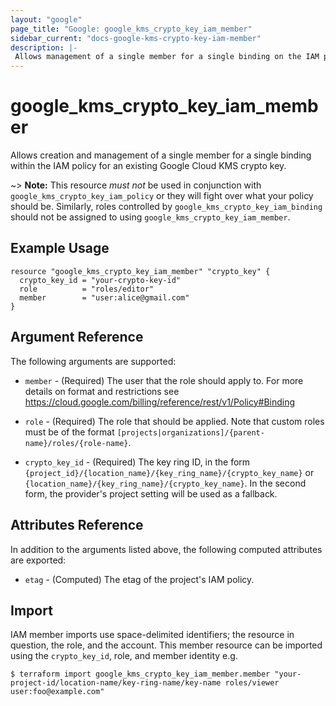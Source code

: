 ```yaml
---
layout: "google"
page_title: "Google: google_kms_crypto_key_iam_member"
sidebar_current: "docs-google-kms-crypto-key-iam-member"
description: |-
 Allows management of a single member for a single binding on the IAM policy for a Google Cloud KMS crypto key.
---
```


# google\_kms\_crypto\_key\_iam\_member

Allows creation and management of a single member for a single binding within
the IAM policy for an existing Google Cloud KMS crypto key.

~> **Note:** This resource _must not_ be used in conjunction with
   `google_kms_crypto_key_iam_policy` or they will fight over what your policy
   should be. Similarly, roles controlled by `google_kms_crypto_key_iam_binding`
   should not be assigned to using `google_kms_crypto_key_iam_member`.

## Example Usage

```hcl
resource "google_kms_crypto_key_iam_member" "crypto_key" {
  crypto_key_id = "your-crypto-key-id"
  role          = "roles/editor"
  member        = "user:alice@gmail.com"
}
```

## Argument Reference

The following arguments are supported:

* `member` - (Required) The user that the role should apply to. For more details on format and restrictions see https://cloud.google.com/billing/reference/rest/v1/Policy#Binding

* `role` - (Required) The role that should be applied. Note that custom roles must be of the format
    `[projects|organizations]/{parent-name}/roles/{role-name}`.

* `crypto_key_id` - (Required) The key ring ID, in the form
    `{project_id}/{location_name}/{key_ring_name}/{crypto_key_name}` or
    `{location_name}/{key_ring_name}/{crypto_key_name}`. In the second form,
    the provider's project setting will be used as a fallback.

## Attributes Reference

In addition to the arguments listed above, the following computed attributes are
exported:

* `etag` - (Computed) The etag of the project's IAM policy.

## Import

IAM member imports use space-delimited identifiers; the resource in question, the role, and the account.  This member resource can be imported using the `crypto_key_id`, role, and member identity e.g.

```
$ terraform import google_kms_crypto_key_iam_member.member "your-project-id/location-name/key-ring-name/key-name roles/viewer user:foo@example.com"
```
